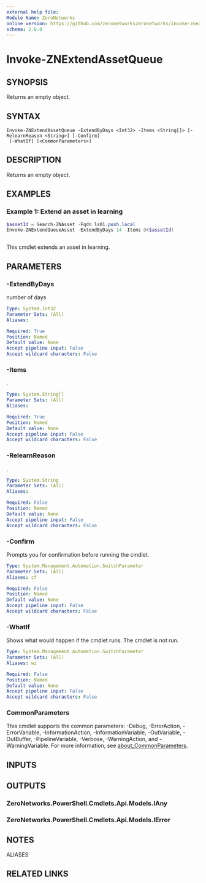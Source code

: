 ```yaml
---
external help file:
Module Name: ZeroNetworks
online version: https://github.com/zeronetworkszeronetworks/invoke-znextendassetqueue
schema: 2.0.0
---
```


# Invoke-ZNExtendAssetQueue

## SYNOPSIS
Returns an empty object.

## SYNTAX

```
Invoke-ZNExtendAssetQueue -ExtendByDays <Int32> -Items <String[]> [-RelearnReason <String>] [-Confirm]
 [-WhatIf] [<CommonParameters>]
```

## DESCRIPTION
Returns an empty object.

## EXAMPLES

### Example 1: Extend an asset in learning
```powershell
$assetId = Search-ZNAsset -Fqdn ls01.posh.local
Invoke-ZNExtendQueueAsset -ExtendByDays 14 -Items @($assetId)
```

```output

```

This cmdlet extends an asset in learning.

## PARAMETERS

### -ExtendByDays
number of days

```yaml
Type: System.Int32
Parameter Sets: (All)
Aliases:

Required: True
Position: Named
Default value: None
Accept pipeline input: False
Accept wildcard characters: False
```

### -Items
.

```yaml
Type: System.String[]
Parameter Sets: (All)
Aliases:

Required: True
Position: Named
Default value: None
Accept pipeline input: False
Accept wildcard characters: False
```

### -RelearnReason
.

```yaml
Type: System.String
Parameter Sets: (All)
Aliases:

Required: False
Position: Named
Default value: None
Accept pipeline input: False
Accept wildcard characters: False
```

### -Confirm
Prompts you for confirmation before running the cmdlet.

```yaml
Type: System.Management.Automation.SwitchParameter
Parameter Sets: (All)
Aliases: cf

Required: False
Position: Named
Default value: None
Accept pipeline input: False
Accept wildcard characters: False
```

### -WhatIf
Shows what would happen if the cmdlet runs.
The cmdlet is not run.

```yaml
Type: System.Management.Automation.SwitchParameter
Parameter Sets: (All)
Aliases: wi

Required: False
Position: Named
Default value: None
Accept pipeline input: False
Accept wildcard characters: False
```

### CommonParameters
This cmdlet supports the common parameters: -Debug, -ErrorAction, -ErrorVariable, -InformationAction, -InformationVariable, -OutVariable, -OutBuffer, -PipelineVariable, -Verbose, -WarningAction, and -WarningVariable. For more information, see [about_CommonParameters](http://go.microsoft.com/fwlink/?LinkID=113216).

## INPUTS

## OUTPUTS

### ZeroNetworks.PowerShell.Cmdlets.Api.Models.IAny

### ZeroNetworks.PowerShell.Cmdlets.Api.Models.IError

## NOTES

ALIASES

## RELATED LINKS

